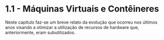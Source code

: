 # 1.1 - Máquinas Virtuais e Contêineres

Neste capítulo faz-se um breve relato da evolução que ocorreu nos últimos anos visando a otimizar a utilização de recursos de hardware que, anteriormente, eram subutilizados.


